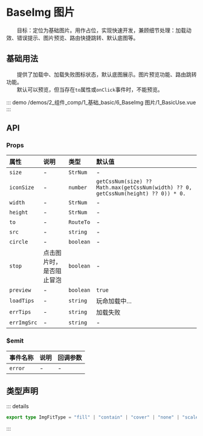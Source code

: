 # BaseImg 图片

&emsp;&emsp;目标：定位为基础图片。用作占位，实现快速开发，兼顾细节处理：加载动效、错误提示、图片预览、路由快捷跳转、默认底图等。
## 基础用法

&emsp;&emsp;提供了加载中、加载失败图标状态，默认底图展示。图片预览功能、路由跳转功能。  
&emsp;&emsp;默认可以预览，但当存在`to`属性或`onClick`事件时，不能预览。

::: demo 
/demos/2_组件_comp/1_基础_basic/6_BaseImg 图片/1_BasicUse.vue
:::


## API 

### Props

|属性|说明|类型|默认值|
|:---|:---|:---|:---|
|`size`|-|`StrNum`|-|
|`iconSize`|-|`number`|`getCssNum(size) ?? Math.max(getCssNum(width) ?? 0, getCssNum(height) ?? 0)) * 0.`|
|`width`|-|`StrNum`|-|
|`height`|-|`StrNum`|-|
|`to`|-|`RouteTo`|-|
|`src`|-|`string`|-|
|`circle`|-|`boolean`|-|
|`stop`|点击图片时，是否阻止冒泡|`boolean`|-|
|`preview`|-|`boolean`|`true`|
|`loadTips`|-|`string`|玩命加载中…|
|`errTips`|-|`string`|加载失败|
|`errImgSrc`|-|`string`|-|

### $emit

|事件名称|说明|回调参数|
|:---|:---|:---|
|`error`|-|-|


## 类型声明

::: details


``` ts
export type ImgFitType = "fill" | "contain" | "cover" | "none" | "scale-down";
```

:::  
